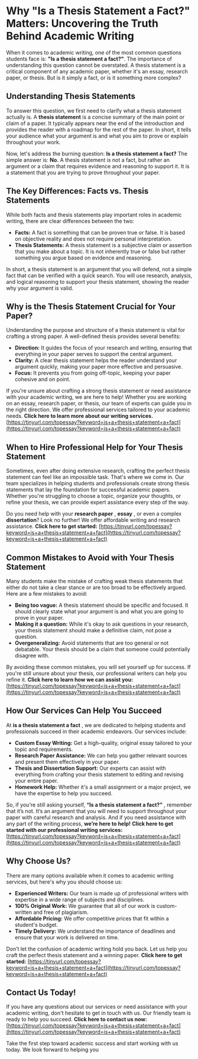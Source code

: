 # Why "Is a Thesis Statement a Fact?" Matters: Uncovering the Truth Behind Academic Writing

When it comes to academic writing, one of the most common questions students face is: **"Is a thesis statement a fact?"**. The importance of understanding this question cannot be overstated. A thesis statement is a critical component of any academic paper, whether it's an essay, research paper, or thesis. But is it simply a fact, or is it something more complex?

## Understanding Thesis Statements

To answer this question, we first need to clarify what a thesis statement actually is. A **thesis statement** is a concise summary of the main point or claim of a paper. It typically appears near the end of the introduction and provides the reader with a roadmap for the rest of the paper. In short, it tells your audience what your argument is and what you aim to prove or explain throughout your work.

Now, let's address the burning question: **Is a thesis statement a fact?** The simple answer is: **No.** A thesis statement is not a fact, but rather an argument or a claim that requires evidence and reasoning to support it. It is a statement that you are trying to prove throughout your paper.

## The Key Differences: Facts vs. Thesis Statements

While both facts and thesis statements play important roles in academic writing, there are clear differences between the two:

- **Facts:** A fact is something that can be proven true or false. It is based on objective reality and does not require personal interpretation.
- **Thesis Statements:** A thesis statement is a subjective claim or assertion that you make about a topic. It is not inherently true or false but rather something you argue based on evidence and reasoning.

In short, a thesis statement is an argument that you will defend, not a simple fact that can be verified with a quick search. You will use research, analysis, and logical reasoning to support your thesis statement, showing the reader why your argument is valid.

## Why is the Thesis Statement Crucial for Your Paper?

Understanding the purpose and structure of a thesis statement is vital for crafting a strong paper. A well-defined thesis provides several benefits:

- **Direction:** It guides the focus of your research and writing, ensuring that everything in your paper serves to support the central argument.
- **Clarity:** A clear thesis statement helps the reader understand your argument quickly, making your paper more effective and persuasive.
- **Focus:** It prevents you from going off-topic, keeping your paper cohesive and on point.

If you're unsure about crafting a strong thesis statement or need assistance with your academic writing, we are here to help! Whether you are working on an essay, research paper, or thesis, our team of experts can guide you in the right direction. We offer professional services tailored to your academic needs. **Click here to learn more about our writing services.** [https://tinyurl.com/topessay?keyword=is+a+thesis+statement+a+fact](https://tinyurl.com/topessay?keyword=is+a+thesis+statement+a+fact)

## When to Hire Professional Help for Your Thesis Statement

Sometimes, even after doing extensive research, crafting the perfect thesis statement can feel like an impossible task. That's where we come in. Our team specializes in helping students and professionals create strong thesis statements that lay the foundation for successful academic papers. Whether you're struggling to choose a topic, organize your thoughts, or refine your thesis, we can provide expert assistance every step of the way.

Do you need help with your **research paper** , **essay** , or even a complex **dissertation**? Look no further! We offer affordable writing and research assistance. **Click here to get started:** [https://tinyurl.com/topessay?keyword=is+a+thesis+statement+a+fact](https://tinyurl.com/topessay?keyword=is+a+thesis+statement+a+fact)

## Common Mistakes to Avoid with Your Thesis Statement

Many students make the mistake of crafting weak thesis statements that either do not take a clear stance or are too broad to be effectively argued. Here are a few mistakes to avoid:

- **Being too vague:** A thesis statement should be specific and focused. It should clearly state what your argument is and what you are going to prove in your paper.
- **Making it a question:** While it's okay to ask questions in your research, your thesis statement should make a definitive claim, not pose a question.
- **Overgeneralizing:** Avoid statements that are too general or not debatable. Your thesis should be a claim that someone could potentially disagree with.

By avoiding these common mistakes, you will set yourself up for success. If you're still unsure about your thesis, our professional writers can help you refine it. **Click here to learn how we can assist you:** [https://tinyurl.com/topessay?keyword=is+a+thesis+statement+a+fact](https://tinyurl.com/topessay?keyword=is+a+thesis+statement+a+fact)

## How Our Services Can Help You Succeed

At **is a thesis statement a fact** , we are dedicated to helping students and professionals succeed in their academic endeavors. Our services include:

- **Custom Essay Writing:** Get a high-quality, original essay tailored to your topic and requirements.
- **Research Paper Assistance:** We can help you gather relevant sources and present them effectively in your paper.
- **Thesis and Dissertation Support:** Our experts can assist with everything from crafting your thesis statement to editing and revising your entire paper.
- **Homework Help:** Whether it's a small assignment or a major project, we have the expertise to help you succeed.

So, if you're still asking yourself, **“Is a thesis statement a fact?”** , remember that it’s not. It’s an argument that you will need to support throughout your paper with careful research and analysis. And if you need assistance with any part of the writing process, **we’re here to help!**  **Click here to get started with our professional writing services:** [https://tinyurl.com/topessay?keyword=is+a+thesis+statement+a+fact](https://tinyurl.com/topessay?keyword=is+a+thesis+statement+a+fact)

## Why Choose Us?

There are many options available when it comes to academic writing services, but here's why you should choose us:

- **Experienced Writers:** Our team is made up of professional writers with expertise in a wide range of subjects and disciplines.
- **100% Original Work:** We guarantee that all of our work is custom-written and free of plagiarism.
- **Affordable Pricing:** We offer competitive prices that fit within a student's budget.
- **Timely Delivery:** We understand the importance of deadlines and ensure that your work is delivered on time.

Don’t let the confusion of academic writing hold you back. Let us help you craft the perfect thesis statement and a winning paper. **Click here to get started:** [https://tinyurl.com/topessay?keyword=is+a+thesis+statement+a+fact](https://tinyurl.com/topessay?keyword=is+a+thesis+statement+a+fact)

## Contact Us Today!

If you have any questions about our services or need assistance with your academic writing, don't hesitate to get in touch with us. Our friendly team is ready to help you succeed. **Click here to contact us now:** [https://tinyurl.com/topessay?keyword=is+a+thesis+statement+a+fact](https://tinyurl.com/topessay?keyword=is+a+thesis+statement+a+fact)

Take the first step toward academic success and start working with us today. We look forward to helping you
